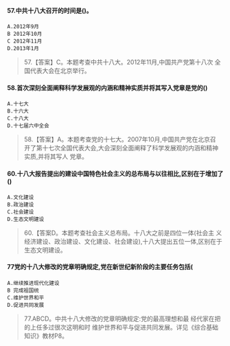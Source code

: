 #### 57.中共十八大召开的时间是()。
    A.2012年9月
    B 2012年10月
    C 2012年11月
    D.2013年1月
>   57.【答案】C。本题考查中共十八大。2012年11月,中国共产党第十八次
    全国代表大会在北京举行。

#### 58.首次深刻全面阐释科学发展观的内涵和精神实质并将其写入党章是党的()
    A.十七大
    B.十六大
    C.十八大
    D.十七届六中全会
>   58.【答案】A。本题考查党的十七大。2007年10月,中国共产党在北京召
    开了第十七次全国代表大会,大会深刻全面阐释了科学发展观的内涵和精神实质,并将其写人
    党章。
   
#### 60.十八大报告提出的建设中国特色社会主义的总布局与以往相比,区别在于增加了()
    A.文化建设
    B.政治建设
    C.社会建设
    D.生态文明建设

>   60.【答案D。本题考查社会主义总布局。十八大之前是四位一体(社会主
义经济建设、政治建设、文化建设、社会建设),十八大提出五位一体,区别在于生态文明建设。

#### 77党的十八大修改的党章明确规定,党在新世纪新阶段的主要任务包括(
    A.继续推进现代化建设
    B 完成祖国统
    C.维护世界和平
    D.促进共同发展
>   77.ABCD。中共十八大修改的党章明确规定:党的最高理想和最
    经代家在把的上任多过很次这明和时
    维护世界和平与促进共同发展。详见《综合基础知识》教材P8。


    






    
